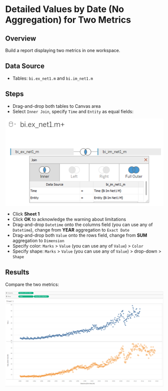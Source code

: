 # Detailed Values by Date (No Aggregation) for Two Metrics

## Overview

Build a report displaying two metrics in one workspace.

## Data Source

* Tables: `bi.ex_net1.m` and `bi.im_net1.m`

## Steps

* Drag-and-drop both tables to Canvas area
* Select `Inner Join`, specify `Time` and `Entity` as equal fields:

![](../images/join_inner.png)

* Click **Sheet 1**
* Click **OK** to acknowledge the warning about limitations
* Drag-and-drop `Datetime` onto the columns field (you can use any of `Datetime`), change from **YEAR** aggregation to `Exact Date`
* Drag-and-drop both `Value` onto the rows field, change from **SUM** aggregation to `Dimension`
* Specify color: `Marks` > `Value` (you can use any of `Value`) > `Color`
* Specify shape: `Marks` > `Value` (you can use any of `Value`) > drop-down > `Shape`

## Results

Compare the two metrics:

![](../images/two_metrcS.png)